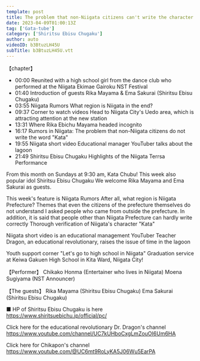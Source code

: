 ```yaml
---
template: post
title: The problem that non-Niigata citizens can't write the character "Kata" almost correctly Furthermore, what region is Niigata Prefecture considered to be? Verification with Rika Mayama and Ema Sakurai from popular idol Shiritsu Ebisu Chugaku
date: 2023-04-09T01:00:13Z
tag: ['Gata-tube']
category: ['Shiritsu Ebisu Chugaku']
author: auto 
videoID: b3BtuzLH45U
subTitle: b3BtuzLH45U.vtt
---
```

【chapter】
- 00:00 Reunited with a high school girl from the dance club who performed at the Niigata Ekimae Gairoku NST Festival
- 01:40 Introduction of guests Rika Mayama & Ema Sakurai (Shiritsu Ebisu Chugaku)
- 03:55 Niigata Rumors What region is Niigata in the end?
- 09:37 Corner to watch videos Head to Niigata City's Uedo area, which is attracting attention at the new station
- 13:31 Where Rika Ebichu Mayama headed incognito
- 16:17 Rumors in Niigata: The problem that non-Niigata citizens do not write the word "Kata"
- 19:55 Niigata short video Educational manager YouTuber talks about the lagoon
- 21:49 Shiritsu Ebisu Chugaku Highlights of the Niigata Terrsa Performance

From this month on Sundays at 9:30 am, Kata Chubu!
This week also popular idol Shiritsu Ebisu Chugaku
We welcome Rika Mayama and Ema Sakurai as guests.

This week's feature is Niigata Rumors
After all, what region is Niigata Prefecture?
Themes that even the citizens of the prefecture themselves do not understand
I asked people who came from outside the prefecture.
In addition, it is said that people other than Niigata Prefecture can hardly write correctly
Thorough verification of Niigata's character "Kata"

Niigata short video is an educational management YouTuber
Teacher Dragon, an educational revolutionary, raises the issue of time in the lagoon


Youth support corner "Let's go to high school in Niigata"
Graduation service at Keiwa Gakuen High School in Kita Ward, Niigata City!

【Performer】
Chikako Honma (Entertainer who lives in Niigata)
Moena Sugiyama (NST Announcer)

【The guests】
Rika Mayama (Shiritsu Ebisu Chugaku)
Ema Sakurai (Shiritsu Ebisu Chugaku)

■ HP of Shiritsu Ebisu Chugaku is here
https://www.shiritsuebichu.jp/official/pc/

Click here for the educational revolutionary Dr. Dragon's channel
https://www.youtube.com/channel/UC7kUHboCxgLmZouOI6Um6HA

Click here for Chikapon's channel
https://www.youtube.com/@UC6mt9RoLyKA5J06Wu5EarPA
